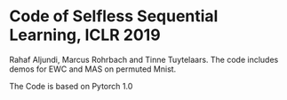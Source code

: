 # Code of Selfless Sequential Learning, ICLR 2019
Rahaf Aljundi, Marcus Rohrbach and Tinne Tuytelaars.
The code includes demos for EWC and MAS on permuted Mnist.


The Code is based on Pytorch 1.0

